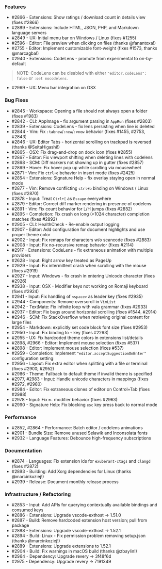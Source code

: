 ### Features 

- #2866 - Extensions: Show ratings / download count in details view (fixes #2866)
- #2889 - Extensions: Include HTML, JSON, PHP, and Markdown language servers
- #2849 - UX: Initial menu bar on Windows / Linux (fixes #1255)
- #2596 - Editor: File preview when clicking on files (thanks @fanantoxa!)
- #2755 - Editor: Implement customizable font-weight (fixes #1573, thanks @marcagba!)
- #2940 - Extensions: CodeLens - promote from experimental to on-by-default

> NOTE: CodeLens can be disabled with either `"editor.codeLens": false` or `:set nocodelens`.

- #2969 - UX: Menu bar integration on OSX

### Bug Fixes

- #2845 - Workspace: Opening a file should not always open a folder (fixes #1983)
- #2842 - CLI: AppImage - fix argument parsing in `AppRun` (fixes #2803)
- #2839 - Extensions: CodeLens - fix lens persisting when line is deleted
- #2844 - Vim: Fix `:tabnew`/`:new`/`:vnew` behavior (fixes #1455, #2753, #2843)
- #2846 - UX: Editor Tabs - horizontal scrolling on trackpad is reversed (thanks @SeitaHigashi!)
- #2865 - OSX: Fix drag-and-drop on dock icon (fixes #2855)
- #2867 - Editor: Fix viewport shifting when deleting lines with codelens
- #2868 - SCM: Diff markers not showing up in gutter (fixes #2857)
- #2869 - Hover: Fix hover pop up while scrolling via mousewheel
- #2871 - Vim: Fix `ctrl+o` behavior in insert mode (fixes #2425)
- #2854 - Extensions: Signature Help - fix overlay staying open in normal mode
- #2877 - Vim: Remove conflicting `ctrl+b` binding on Windows / Linux (fixes #2870)
- #2878 - Input: Treat `Ctrl+[` as `Escape` everywhere
- #2879 - Editor: Correct diff marker rendering in presence of codelens
- #2891 - Vim: Fix count behavior for L/H jumps (fixes #2882)
- #2895 - Completion: Fix crash on long (>1024 character) completion matches (fixes #2892)
- #2905 - CLI: HealthCheck - Re-enable output logging
- #2907 - Editor: Add configuration for document highlights and use proper theme color
- #2902 - Input: Fix remaps for characters w/o scancode (fixes #2883)
- #2908 - Input: Fix no-recursive remap behavior (fixes #2114)
- #2917 - Extensions: CodeLens - fix extraneous animation with multiple providers
- #2628 - Input: Right arrow key treated as PageUp
- #2929 - Input: Fix intermittent crash when scrolling with the mouse (fixes #2919)
- #2927 - Input: Windows - fix crash in entering Unicode character (fixes #2926)
- #2938 - Input: OSX - Modifier keys not working on Romaji keyboard (fixes #2924)
- #2941 - Input: Fix handling of `<space>` as leader key (fixes #2935)
- #2944 - Components: Remove overscroll in `VimList`
- #2942 - TextMate: Fix infinite loop with vala grammar (fixes #2933)
- #2937 - Editor: Fix bugs around horizontal scrolling (fixes #1544, #2914)
- #2946 - SCM: Fix StackOverflow when retrieving original content for large files
- #2954 - Markdown: explicitly set code block font size (fixes #2953)
- #2950 - Input: Fix binding to `+` key (fixes #2293)
- #2955 - UX: Fix hardcoded theme colors in extensions list/details
- #2898, #2966 - Editor: Implement mouse selection (fixes #537)
- #2898 - Editor: Implement mouse selection (fixes #537)
- #2959 - Completion: Implement `"editor.acceptSuggestionOnEnter"` configuration setting
- #2956 - Layout: Fix extra editor when splitting with a file or terminal (fixes #2900, #2952)
- #2986 - Theme: Fallback to default theme if invalid theme is specified
- #2977, #2983 - Input: Handle unicode characters in mappings (fixes #2972, #2980)
- #2984 - Editor: Fix extraneous clones of editor on Control+Tab (fixes #2988)
- #2978 - Input: Fix `m-` modifier behavior (fixes #2963)
- #2990 - Signature Help: Fix blocking `esc` key press back to normal mode

### Performance

- #2852, #2864 - Performance: Batch editor / codelens animations
- #2901 - Bundle Size: Remove unused Selawik and Inconsolata fonts
- #2932 - Language Features: Debounce high-frequency subscriptions

### Documentation

- #2874 - Languages: Fix extension ids for `exuberant-ctags` and `clangd` (fixes #2872)
- #2893 - Building: Add Xorg dependencies for Linux (thanks @marcinkoziej!)
- #2939 - Release: Document monthly release process

### Infrastructure / Refactoring

- #2853 - Input: Add APIs for querying contextually available bindings and consumed keys
- #2886 - Extensions: Upgrade vscode-exthost -> 1.51.0
- #2887 - Build: Remove hardcoded extension host version; pull from package
- #2888 - Extensions: Upgrade vscode-exthost -> 1.52.1
- #2894 - Build: Linux - Fix permission problem removing setup.json (thanks @marcinkoziej!)
- #2889 - Extensions: Upgrade extensions to 1.52.1
- #2904 - Build: Fix warnings in macOS build (thanks @zbaylin!)
- #2964 - Dependency: Upgrade revery -> 3f48f6d
- #2975 - Dependency: Upgrade revery -> 7191349
